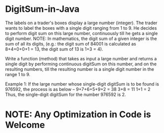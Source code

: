 # DigitSum-in-Java
The labels on a trader's boxes display a large number (integer). The trader wants to label the boxes with a single digit ranging from 1 to 9. He decides to perform digit sum on this large number, continuously till he gets a single digit number.
NOTE: In mathematics, the digit sum of a given integer is the sum of all its digits, (e.g.: the digit sum of 84001 is calculated as 8+4+0+0+1 = 13, the digit sum of 13 is 1+3 = 4).
 
Write a function (method) that takes as input a large number and returns a single digit by performing continuous digitSum on this number, and on the resulting numbers, till the resulting number is a single digit number in the range 1 to 9.
 
Example 1: If the large number whose single-digit digitSum is to be found is 976592, the process is as below –
9+7+6+5+9+2 = 38
3+8 = 11
1+1 = 2
Thus, the single-digit digitSum for the number 976592 is 2.

# NOTE: Any Optimization in Code is Welcome
